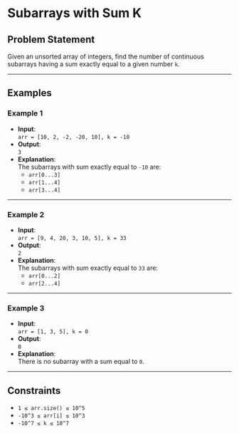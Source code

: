 # Subarrays with Sum K

## Problem Statement
Given an unsorted array of integers, find the number of continuous subarrays having a sum exactly equal to a given number `k`.

---

## Examples

### Example 1
- **Input**:  
  `arr = [10, 2, -2, -20, 10], k = -10`
- **Output**:  
  `3`
- **Explanation**:  
  The subarrays with sum exactly equal to `-10` are:  
  - `arr[0...3]`  
  - `arr[1...4]`  
  - `arr[3...4]`

---

### Example 2
- **Input**:  
  `arr = [9, 4, 20, 3, 10, 5], k = 33`
- **Output**:  
  `2`
- **Explanation**:  
  The subarrays with sum exactly equal to `33` are:  
  - `arr[0...2]`  
  - `arr[2...4]`

---

### Example 3
- **Input**:  
  `arr = [1, 3, 5], k = 0`
- **Output**:  
  `0`
- **Explanation**:  
  There is no subarray with a sum equal to `0`.

---

## Constraints
- `1 ≤ arr.size() ≤ 10^5`
- `-10^3 ≤ arr[i] ≤ 10^3`
- `-10^7 ≤ k ≤ 10^7`
